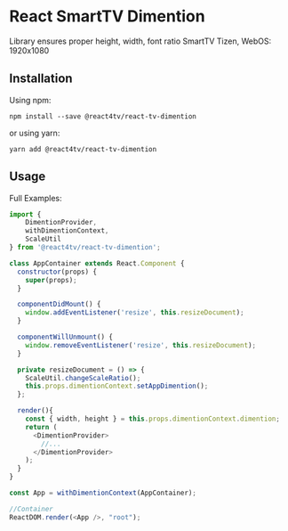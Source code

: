 # React SmartTV Dimention


Library ensures proper height, width, font ratio SmartTV Tizen, WebOS: 1920x1080



## Installation

Using npm:

```
npm install --save @react4tv/react-tv-dimention
```

or using yarn:

```
yarn add @react4tv/react-tv-dimention
```

## Usage

Full Examples:

```javascript
import { 
    DimentionProvider, 
    withDimentionContext,
    ScaleUtil
} from '@react4tv/react-tv-dimention';

class AppContainer extends React.Component {
  constructor(props) {
    super(props);
  }

  componentDidMount() {
    window.addEventListener('resize', this.resizeDocument);
  }

  componentWillUnmount() {
    window.removeEventListener('resize', this.resizeDocument);
  }

  private resizeDocument = () => {
    ScaleUtil.changeScaleRatio();
    this.props.dimentionContext.setAppDimention();
  };

  render(){
    const { width, height } = this.props.dimentionContext.dimention;
    return (
      <DimentionProvider>
        //...
      </DimentionProvider>
    );
  }
}

const App = withDimentionContext(AppContainer);

//Container
ReactDOM.render(<App />, "root");

```

